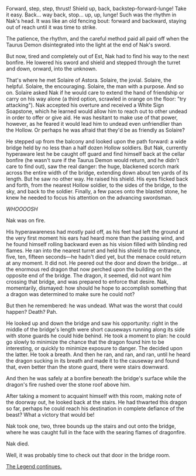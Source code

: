Forward, step, step, thrust!  Shield up, back, backstep-forward-lunge!  Take it easy.  Back... way back, stop... up, up, lunge!  Such was the rhythm in Nak's head.  It was like an old fencing bout: forward and backward, staying out of reach until it was time to strike.

The patience, the rhythm, and the careful method paid all paid off when the Taurus Demon disintegrated into the light at the end of Nak's sword.

But now, tired and completely out of Est, Nak had to find his way to the next bonfire.  He lowered his sword and shield and stepped through the turret and down, onward, into the unknown.

That's where he met Solaire of Astora.  Solaire, the jovial.  Solaire, the helpful.  Solaire, the encouraging.  Solaire, the man with a purpose.  And so on.  Solaire asked Nak if he would care to extend the hand of friendship or carry on his way alone (a third option, scrawled in orange on the floor: "try attacking").  Nak accepted his overture and received a White Sign Soapstone, which he learned would allow him to reach out to other undead in order to offer or give aid.  He was hesitant to make use of that power, however, as he feared it would lead him to undead even unfriendlier than the Hollow.  Or perhaps he was afraid that they'd be as friendly as Solaire?

He stepped up from the balcony and looked upon the path forward: a wide bridge held by no less than a half dozen Hollow soldiers.  But Nak, currently hyperaware lest he be caught off guard and find himself back at the cellar bonfire (he wasn't sure if the Taurus Demon would return, and he didn't care to find out), saw the real danger: the huge, blackened scorch mark across the entire width of the bridge, extending down about ten yards of its length.  But he saw no other way.  He raised his shield.  His eyes flicked back and forth, from the nearest Hollow soldier, to the sides of the bridge, to the sky, and back to the soldier.  Finally, a few paces onto the blasted stone, he knew he needed to focus his attention on the advancing swordsman.

*WHOOOOSH*

Nak was on fire.

His hyperawareness had mostly paid off, as his feet had left the ground at the very first moment his ears had heard more than the passing wind, and he found himself rolling backward even as his vision filled with blinding red flames.  He ran into the nearest turret and held his shield to the entrance, five, ten, fifteen seconds—he hadn't died yet, but the menace could return at any moment.  It did not.  He peered out the door and down the bridge... at the enormous red dragon that now perched upon the building on the opposite end of the bridge.  The dragon, it seemed, did not want him crossing that bridge, and was prepared to enforce that desire.  Nak, momentarily, dismayed: how should he hope to accomplish something that a dragon was determined to make sure he could not?

But then he remembered: he was undead.  What was the worst that could happen?  Death?  Pah.

He looked up and down the bridge and saw his opportunity: right in the middle of the bridge's length were short causeways running along its side with stone guards he could hide behind.  He took a moment to plan: he could go slowly to minimize the chance that the dragon found him to be interesting, or quickly to minimize exposure to danger.  The decided upon the latter.  He took a breath.  And then he ran, and ran, and ran, until he heard the dragon sucking in its breath and made it to the causeway and found that, even better than the stone guard, there were stairs downward.

And then he was safely at a bonfire beneath the bridge's surface while the dragon's fire rushed over the stone roof above him.

After taking a moment to acquaint himself with this room, making note of the doorway out, he looked back at the stairs.  He had thwarted this dragon so far, perhaps he could reach his destination in complete defiance of the beast?  What a victory that would be!

Nak took one, two, three bounds up the stairs and out onto the bridge, where he was caught full in the face with the searing flames of dragonfire.

Nak died.

Well, it was probably time to check out that door in the bridge room.

[The Legend continues.](nak-5.html)